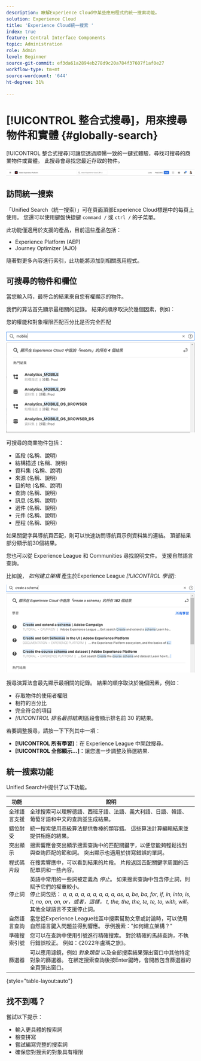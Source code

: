 ```yaml
---
description: 瞭解Experience Cloud中某些應用程式的統一搜索功能。
solution: Experience Cloud
title: 'Experience Cloud統一搜索 '
index: true
feature: Central Interface Components
topic: Administration
role: Admin
level: Beginner
source-git-commit: ef3da61a2894eb278d9c20a784f37607f1af0e27
workflow-type: tm+mt
source-wordcount: '644'
ht-degree: 31%

---
```



# [!UICONTROL 整合式搜尋]，用來搜尋物件和實體 {#globally-search}

[!UICONTROL 整合式搜尋]可讓您透過順暢一致的一鍵式體驗，尋找可搜尋的商業物件或實體。 此搜尋會尋找您最近存取的物件。

![全域搜尋物件和實體](assets/platform-search.png)

## 訪問統一搜索

「Unified Search（統一搜索）」可在頁面頂部Experience Cloud標題中的每頁上使用。 您還可以使用鍵盤快捷鍵 `command /` 或 `ctrl /` 的子菜單。

此功能僅適用於支援的產品，目前這些產品包括：

* Experience Platform (AEP)
* Journey Optimizer (AJO)

隨著對更多內容進行索引，此功能將添加到相關應用程式。

## 可搜尋的物件和欄位

當您輸入時，最符合的結果來自您有權顯示的物件。

我們的算法首先顯示最相關的記錄。 結果的順序取決於幾個因素，例如：

您的權能和對象權限匹配百分比是否完全匹配

![Experience Cloud 中的整合式搜尋](assets/unified-search-results.png)

可搜尋的商業物件包括：

* 區段 (名稱、說明)
* 結構描述 (名稱、說明)
* 資料集 (名稱、說明)
* 來源 (名稱、說明)
* 目的地 (名稱、說明)
* 查詢 (名稱、說明)
* 訊息 (名稱、說明)
* 選件 (名稱、說明)
* 元件 (名稱、說明)
* 歷程 (名稱、說明)

如果關鍵字與導航頁匹配，則可以快速訪問導航頁示例資料集的連結。 頂部結果部分顯示前30個結果。

您也可以從 Experience League 和 Communities 尋找說明文件。 支援自然語言查詢。

比如說， _如何建立架構_ 產生於Experience League _[!UICONTROL 學習]_:

![Experience Cloud 說明中的整合式搜尋](assets/unified-search-learning.png)

搜尋演算法會最先顯示最相關的記錄。 結果的順序取決於幾個因素，例如：

* 存取物件的使用者權限
* 相符的百分比
* 完全符合的項目
* _[!UICONTROL 排名最前結果]_&#x200B;區段會顯示排名前 30 的結果。

若要調整搜尋，請按一下下列其中一項：

* **[!UICONTROL 所有學習]**：在 Experience League 中開啟搜尋。
* **[!UICONTROL 全部顯示...]**：讓您進一步調整及篩選結果.

## 統一搜索功能

Unified Search中提供了以下功能。

| 功能 | 說明 |
| ------- | ------- |
| 全球語言支援 | 全球搜索可以理解德語、西班牙語、法語、義大利語、日語、韓語、葡萄牙語和中文的查詢並生成結果。 |
| 錯位耐受 | 統一搜索使用高級算法提供魯棒的類容錯。 這些算法計算編輯結果並提供相應的結果。 |
| 突出顯示 | 搜索響應會突出顯示搜索查詢中的匹配關鍵字，以便您能夠輕鬆找到與查詢匹配的節和詞。 突出顯示也適用於拼寫錯誤的單詞。 |
| 程式碼片段 | 在搜索響應中，可以看到結果的片段。 片段返回匹配關鍵字周圍的匹配單詞和一些內容。 |
| 停止詞 | 英語中常用的一些詞被定義為 _停止_。 如果搜索查詢中包含停止詞，則賦予它們的權重較小。 <br>停止詞包括： _a, a, a, a, a, a, a, a, a, as, a, be, ba, for, if, in, into, is, it, no, on, on, or，或者，這樣， t, the, the, the, te, te, to, with, will_。 <br>其他全球語言不支援停止詞。 |
| 自然語言查詢 | 當您從Experience League社區中搜索幫助文章或討論時，可以使用自然語言鍵入問題並得到響應。 示例搜索：&quot;如何建立架構？&quot; |
| 準確搜索引號 | 您可以在查詢中使用引號進行精確搜索。 對於精確的馬赫查詢，不執行錯誤校正。 例如：《2022年盧瑪之旅》。 |
| 篩選器 | 可以應用濾鏡，例如 _對象類型_ 以及全部搜索結果彈出窗口中其他特定對象的篩選器。 在綁定搜索查詢後按Enter鍵時，會開啟包含篩選器的全頁彈出窗口。 |

{style=&quot;table-layout:auto&quot;}

## 找不到嗎？

嘗試以下提示：

* 輸入更具體的搜索詞
* 檢查拼寫
* 嘗試編寫完整的搜索詞
* 確保您對搜索的對象具有權限











